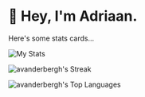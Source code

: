 # :wave: Hey, I'm Adriaan.

Here's some stats cards...

![My Stats](https://github-readme-stats.vercel.app/api?username=avanderbergh&show_icons=true&theme=github_dark)

![avanderbergh's Streak](https://github-readme-streak-stats.herokuapp.com/?user=avanderbergh&theme=outrun&hide_border=false)

![avanderbergh's Top Languages](https://github-readme-stats.vercel.app/api/top-langs/?username=avanderbergh&theme=outrun&show_icons=true&hide_border=false&layout=compact)
